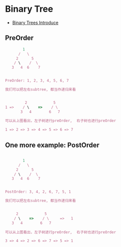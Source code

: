 # Binary Tree

- [Binary Trees Introduce](https://www.cs.cmu.edu/~adamchik/15-121/lectures/Trees/trees.html)



## PreOrder


```ruby
        1
      /   \
     2      5
    / \    /  \
   3   4  6    7


PreOrder: 1, 2, 3, 4, 5, 6, 7   

我们可以把左右subtree, 都当作递归来看


         2            5
1 =>    / \    =>    / \
       3   4        6   7
 
可以从上图看出，左子树进行preOrder,  右子树也进行preOrder

1 => 2 => 3 => 4 => 5 => 6 => 7
```

## One more example: PostOrder

```ruby

        1
      /   \
     2      5
    / \    /  \
   3   4  6    7


PostOrder: 3, 4, 2, 6, 7, 5, 1

我们可以把左右subtree, 都当作递归来看


     2            5
    / \    =>    / \     =>   1
   3   4        6   7
 
可以从上图看出，左子树进行preOrder,  右子树也进行preOrder

3 => 4 => 2 => 6 => 7 => 5 => 1
```